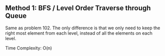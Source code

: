 ## Method 1: BFS / Level Order Traverse through Queue

Same as problem 102. The only difference is that we only need to keep the right most element from each level, instead of all the elements
on each level.

Time Complexity: O(n)
